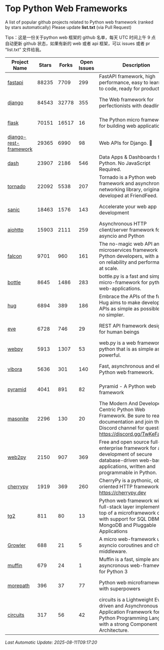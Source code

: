 # Top Python Web Frameworks
A list of popular github projects related to Python web framework (ranked by stars automatically)
Please update **list.txt** (via Pull Request)

Tips：这是一份关于python web 框架的 github 名单，每天 UTC 时间上午 9 点自动更新 github 状态，如果有新的 web 或者 api 框架，可以 issues 或者 pr “list.txt” 文件给我。

| Project Name | Stars | Forks | Open Issues | Description | Last Commit |
| ------------ | ----- | ----- | ----------- | ----------- | ----------- |
| [fastapi](https://github.com/fastapi/fastapi) | 88235 | 7709 | 299 | FastAPI framework, high performance, easy to learn, fast to code, ready for production | 2025-08-08 05:48:47 |
| [django](https://github.com/django/django) | 84543 | 32778 | 355 | The Web framework for perfectionists with deadlines. | 2025-08-11 08:22:59 |
| [flask](https://github.com/pallets/flask) | 70151 | 16517 | 16 | The Python micro framework for building web applications. | 2025-06-12 20:48:07 |
| [django-rest-framework](https://github.com/encode/django-rest-framework) | 29365 | 6990 | 98 | Web APIs for Django. 🎸 | 2025-08-10 17:06:29 |
| [dash](https://github.com/plotly/dash) | 23907 | 2186 | 546 | Data Apps & Dashboards for Python. No JavaScript Required. | 2025-08-08 19:37:17 |
| [tornado](https://github.com/tornadoweb/tornado) | 22092 | 5538 | 207 | Tornado is a Python web framework and asynchronous networking library, originally developed at FriendFeed. | 2025-08-08 18:27:33 |
| [sanic](https://github.com/sanic-org/sanic) | 18463 | 1576 | 143 |  Accelerate your web app development  | Build fast. Run fast. | 2025-03-31 21:19:26 |
| [aiohttp](https://github.com/aio-libs/aiohttp) | 15903 | 2111 | 259 | Asynchronous HTTP client/server framework for asyncio and Python | 2025-08-09 21:23:29 |
| [falcon](https://github.com/falconry/falcon) | 9701 | 960 | 161 | The no-magic web API and microservices framework for Python developers, with a focus on reliability and performance at scale. | 2025-08-09 11:43:51 |
| [bottle](https://github.com/bottlepy/bottle) | 8645 | 1486 | 283 | bottle.py is a fast and simple micro-framework for python web-applications. | 2025-06-27 10:14:03 |
| [hug](https://github.com/hugapi/hug) | 6894 | 389 | 186 | Embrace the APIs of the future. Hug aims to make developing APIs as simple as possible, but no simpler. | 2023-06-30 13:14:01 |
| [eve](https://github.com/pyeve/eve) | 6728 | 746 | 29 | REST API framework designed for human beings | 2025-06-03 13:00:09 |
| [webpy](https://github.com/webpy/webpy) | 5913 | 1307 | 53 | web.py is a web framework for python that is as simple as it is powerful.  | 2025-05-08 16:49:08 |
| [vibora](https://github.com/vibora-io/vibora) | 5636 | 301 | 140 | Fast, asynchronous and elegant Python web framework. | 2019-02-11 10:54:12 |
| [pyramid](https://github.com/Pylons/pyramid) | 4041 | 891 | 82 | Pyramid - A Python web framework | 2024-12-20 23:21:35 |
| [masonite](https://github.com/MasoniteFramework/masonite) | 2296 | 130 | 20 | The Modern And Developer Centric Python Web Framework. Be sure to read the documentation and join the Discord channel for questions: https://discord.gg/TwKeFahmPZ | 2025-03-20 20:11:49 |
| [web2py](https://github.com/web2py/web2py) | 2150 | 907 | 369 | Free and open source full-stack enterprise framework for agile development of secure database-driven web-based applications, written and programmable in Python. | 2025-07-14 00:48:47 |
| [cherrypy](https://github.com/cherrypy/cherrypy) | 1919 | 369 | 260 | CherryPy is a pythonic, object-oriented HTTP framework.      https://cherrypy.dev | 2025-07-04 16:22:41 |
| [tg2](https://github.com/TurboGears/tg2) | 811 | 80 | 13 | Python web framework with full-stack layer implemented on top of a microframework core with support for SQL DBMS, MongoDB and Pluggable Applications | 2025-02-18 22:52:59 |
| [Growler](https://github.com/pyGrowler/Growler) | 688 | 21 | 5 | A micro web-framework using asyncio coroutines and chained middleware. | 2020-03-08 07:51:41 |
| [muffin](https://github.com/klen/muffin) | 679 | 24 | 1 | Muffin is a fast, simple and asyncronous web-framework for Python 3 | 2025-07-21 10:54:32 |
| [morepath](https://github.com/morepath/morepath) | 396 | 37 | 77 | Python web microframework with superpowers | 2022-05-29 18:09:39 |
| [circuits](https://github.com/circuits/circuits) | 317 | 56 | 42 | circuits is a Lightweight Event driven and Asynchronous Application Framework for the Python Programming Language with a strong Component Architecture. | 2024-04-03 22:38:28 |

*Last Automatic Update: 2025-08-11T09:17:20*
